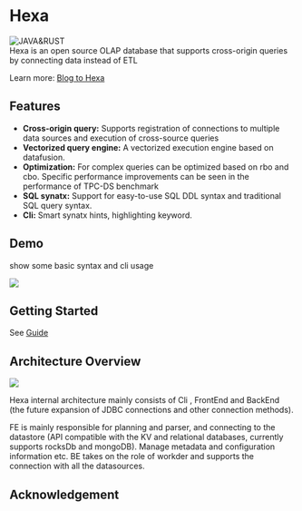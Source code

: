 # Hexa
<img src="https://img.shields.io/badge/Made%20with-JAVA%20%26%20C%2B%2B-red" alt="JAVA&RUST"><br>
Hexa is an open source OLAP database that supports cross-origin queries by connecting data instead of ETL <br>

Learn more: [Blog to Hexa]()

## Features

* **Cross-origin query:** Supports registration of connections to multiple data sources and execution of cross-source queries
* **Vectorized query engine:** A vectorized execution engine based on datafusion.
* **Optimization:** For complex queries can be optimized based on rbo and cbo. Specific performance improvements can be seen in the performance of TPC-DS benchmark
* **SQL synatx:** Support for easy-to-use SQL DDL syntax and traditional SQL query syntax.
* **Cli:** Smart synatx hints, highlighting keyword.


## Demo
show some basic syntax and cli usage
 <p align="left">
    <img src="https://suibianwanwan.oss-cn-hangzhou.aliyuncs.com/hexa.gif">
   </a>
</p>

## Getting Started
See [Guide](docs/guide.md)


## Architecture Overview

 <p align="left">
    <img src="https://suibianwanwan.oss-cn-hangzhou.aliyuncs.com/Hexa%20Architecture.png">
   </a>
</p>

Hexa internal architecture mainly consists of Cli , FrontEnd and BackEnd (the future expansion of JDBC connections and other connection methods).

FE is mainly responsible for planning and parser, and connecting to the datastore (API compatible with the KV and relational databases, currently supports rocksDb and mongoDB). Manage metadata and configuration information etc. BE takes on the role of workder and supports the connection with all the datasources.


## Acknowledgement

